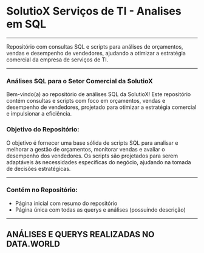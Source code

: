 # SolutioX Serviços de TI - Analises em SQL 
***
Repositório com consultas SQL e scripts para análises de orçamentos, vendas e desempenho de vendedores, ajudando a otimizar a estratégia comercial da empresa de serviços de TI.
***
### Análises SQL para o Setor Comercial da SolutioX

Bem-vindo(a) ao repositório de análises SQL da SolutioX! Este repositório contém consultas e scripts com foco em orçamentos, vendas e desempenho de vendedores, projetado para otimizar a estratégia comercial e impulsionar a eficiência.

### Objetivo do Repositório:

O objetivo é fornecer uma base sólida de scripts SQL para analisar e melhorar a gestão de orçamentos, monitorar vendas e avaliar o desempenho dos vendedores. Os scripts são projetados para serem adaptáveis às necessidades específicas do negócio, ajudando na tomada de decisões estratégicas.
***
### Contém no Repositório:

- Página inicial com resumo do repositório
- Página única com todas as querys e análises (possuindo descrição)
***
## ANÁLISES E QUERYS REALIZADAS NO DATA.WORLD
